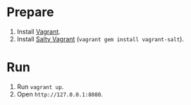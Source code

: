 # Prepare

1. Install [Vagrant](http://www.vagrantup.com/).
2. Install [Salty Vagrant](https://github.com/saltstack/salty-vagrant)
   (`vagrant gem install vagrant-salt`).

# Run

1. Run `vagrant up`.
2. Open `http://127.0.0.1:8080`.
